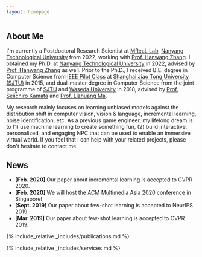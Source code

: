 ```yaml
---
layout: homepage
---
```


## About Me

I'm currently a Postdoctoral Research Scientist at <a href="https://mreallab.github.io/" target="_blank">MReaL Lab</a>, <a href="https://www.ntu.edu.sg/" target="_blank">Nanyang Technological University</a> from 2022, working with <a href="https://personal.ntu.edu.sg/hanwangzhang/" target="_blank">Prof. Hanwang Zhang</a>. I obtained my Ph.D. at <a href="https://www.ntu.edu.sg/" target="_blank">Nanyang Technological University</a> in 2022, advised by <a href="https://personal.ntu.edu.sg/hanwangzhang/" target="_blank">Prof. Hanwang Zhang</a> as well. Prior to the Ph.D., I received B.E. degree in Computer Science from <a href="http://english.seiee.sjtu.edu.cn/english/info/8338.htm" target="_blank">IEEE Pilot Class</a> at <a href="https://en.sjtu.edu.cn/" target="_blank">Shanghai Jiao Tong University (SJTU)</a> in 2015, and dual-master degree in Computer Science from the joint programme of <a href="https://en.sjtu.edu.cn/" target="_blank">SJTU</a> and <a href="https://www.waseda.jp/fsci/gips/en/" target="_blank">Waseda University</a> in 2018, advised by <a href="http://www.waseda.jp/sem-kamlabo011/" target="_blank">Prof. Seiichiro Kamata</a> and <a href="https://dmcv.sjtu.edu.cn/" target="_blank">Prof. Lizhuang Ma</a>.

My research mainly focuses on learning unbiased models against the distribution shift in computer vision, vision
& language, incremental learning, noise identification, etc. As a previous game engineer, my lifelong dream is to (1) use machine learning to create something fun, (2) build interactive, personalized, and engaging NPC that can be used to enable an immersive virtual world. If you feel that I can help with your related projects, please don't hesitate to contact me. 

## News

- **[Feb. 2020]** Our paper about incremental learning is accepted to CVPR 2020.
- **[Feb. 2020]** We will host the ACM Multimedia Asia 2020 conference in Singapore!
- **[Sept. 2019]** Our paper about few-shot learning is accepted to NeurIPS 2019.
- **[Mar. 2019]** Our paper about few-shot learning is accepted to CVPR 2019.

{% include_relative _includes/publications.md %}

{% include_relative _includes/services.md %}
